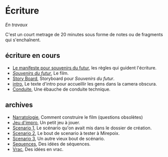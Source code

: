 # Écriture

*En travaux*

C'est un court metrage de 20 minutes sous forme de notes ou de fragments qui s'enchaînent.

## écriture en cours

- [Le manifeste pour souvenirs du futur](manifeste.md), les règles qui guident l'écriture.
- [*Souvenirs du futur*](souvenirs-du-futur.md), Le film.
- [Story Board](storyboard.md), Storyboard pour *Souvenirs du futur*.
- [intro](intro.md), Le texte d'intro pour accueillir les gens dans la camera obscura.
- [Conduite](conduite.md), Une ébauche de conduite technique.

## archives

- [Narratologie](narratologie.md), Comment construire le film (questions obsolètes)
- [Jeu d'impro](jeuimpro.md), Un petit jeu à jouer.
- [Scenario 1](scenar1.md), Le scénario qu'on avait mis dans le dossier de création.
- [Scenario 2](scenar2.md), Le bout de scenario à tester à Mirepoix.
- [Scenario 3](scenar3.md), Un autre vieux bout de scénario.
- [Sequences](sequences.md), Des idées de séquences.
- [Vrac](vrac.md), Des idées en vrac.

